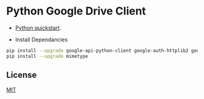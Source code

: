 # Python Google Drive Client

- [Python quickstart](https://developers.google.com/drive/api/quickstart/python).

* Install Dependancies
```bash
pip install --upgrade google-api-python-client google-auth-httplib2 google-auth-oauthlib
pip install --upgrade mimetype
```

## License

[MIT](https://choosealicense.com/licenses/mit/)